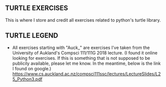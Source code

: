 TURTLE EXERCISES
-----------------
 This is where I store and credit all exercises related to python's turtle library.
 
 TURTLE LEGEND
 ---------
- All exercises starting with "Auck_" are exercises I've taken from the University of Aukland's Compsci 111/111G 2018 lecture. (I found it online looking for exercises. If this is something that is not supposed to be publicily available, please let me know. In the meantime, below is the link I found on google.)
https://www.cs.auckland.ac.nz/compsci111ssc/lectures/LectureSlides/L25_Python3.pdf
